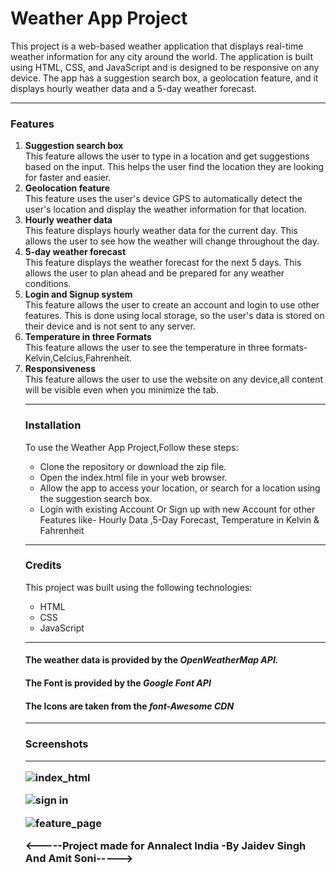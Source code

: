 <h1>Weather App Project</h1>

This project is a web-based weather application that displays real-time weather information for any city around the world.
The application is built using HTML, CSS, and JavaScript and is designed to be responsive on any device.
The app has a suggestion search box, a geolocation feature, and it displays hourly weather data and a 5-day weather forecast.<hr>

<h3>Features</h3>
<ol>
<li><b>Suggestion search box</b></li>This feature allows the user to type in a location and get suggestions based on the input.
This helps the user find the location they are looking for faster and easier.

<li><b>Geolocation feature</b></li>This feature uses the user's device GPS to automatically detect the user's location and display the weather information for that location.

<li><b>Hourly weather data</b></li>This feature displays hourly weather data for the current day. This allows the user to see how the weather will change throughout the day.

<li><b>5-day weather forecast</b></li>This feature displays the weather forecast for the next 5 days. This allows the user to plan ahead and be prepared for any weather conditions.

<li><b>Login and Signup system</b></li>This feature allows the user to create an account and login to use other features. This is done using local storage,
so the user's data is stored on their device and is not sent to any server.

<li><b>Temperature in three Formats</b></li>This feature allows the user to see the temperature in three formats-Kelvin,Celcius,Fahrenheit.

<li><b>Responsiveness</b></li>This feature allows the user to use the website on any device,all content will be visible even when you minimize the tab.

<hr><h3>Installation</h3>
To use the Weather App Project,Follow these steps:
<ul>
<li>Clone the repository or download the zip file.</li>
<li>Open the index.html file in your web browser.</li>
<li>Allow the app to access your location, or search for a location using the suggestion search box.</li>
<li>Login with existing Account Or Sign up with new Account for other Features like- Hourly Data ,5-Day Forecast, Temperature in Kelvin & Fahrenheit</li>
</ul><hr>
<h3>Credits</h3>
This project was built using the following technologies:
<ul>
<li>HTML</li>
<li>CSS</li>
<li>JavaScript</li>
</ul><hr>

<h4>The weather data is provided by the <i>OpenWeatherMap API.</i></h4>
<h4>The Font is provided by the <i>Google Font API</i></h4>
<h4>The Icons are taken from the <i>font-Awesome CDN</i></h4><hr>

<h3>Screenshots<hr>

![index_html](https://user-images.githubusercontent.com/120723984/226450879-aa077ce2-beca-4c2c-9497-ab09cd798344.jpg)


![sign in](https://user-images.githubusercontent.com/120723984/226450910-583c741a-8b0d-4e04-a1dd-9b81bbeee3c5.png)

![feature_page](https://user-images.githubusercontent.com/120723984/226450936-43dd7dbb-a190-40a3-8327-0d8d37b2b8d6.png)


<-----Project made for Annalect India -By Jaidev Singh  And Amit Soni----->
